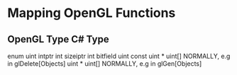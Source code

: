 ﻿Mapping OpenGL Functions
========================

OpenGL Type         C# Type
---------------------------
enum                uint
intptr              int
sizeiptr            int
bitfield            uint
const uint *        uint[]      NORMALLY, e.g in glDelete[Objects]
uint *              uint[]      NORMALLY, e.g in glGen[Objects]